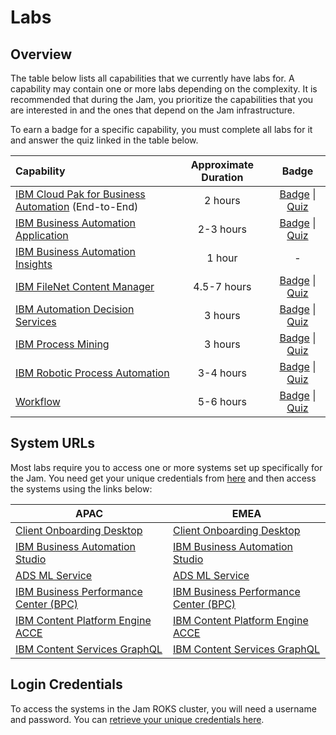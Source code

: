 # Labs

## Overview

The table below lists all capabilities that we currently have labs for. A capability may contain one or more labs depending on the complexity. It is recommended that during the Jam, you prioritize the capabilities that you are interested in and the ones that depend on the Jam infrastructure.

To earn a badge for a specific capability, you must complete all labs for it and answer the quiz linked in the table below.

| Capability                                                   | Approximate Duration |                            Badge                             |
| :----------------------------------------------------------- | :------------------: | :----------------------------------------------------------: |
| [IBM Cloud Pak for Business Automation](https://github.com/IBM/cp4ba-labs/tree/main/21.0.2/IBM%20Cloud%20Pak%20for%20Business%20Automation%20(End-to-End)) (End-to-End) |       2 hours        | [Badge](https://www.credly.com/org/ibm/badge/ibm-cloud-pak-for-business-automation-tech-jam) \| [Quiz](https://learn.ibm.com/course/view.php?id=9353) |
| [IBM Business Automation Application](https://github.com/IBM/cp4ba-labs/tree/main/21.0.2/Business%20Automation%20Application) |      2-3 hours       | [Badge](https://www.credly.com/org/ibm/badge/ibm-business-automation-application-tech-jam) \| [Quiz](https://learn.ibm.com/course/view.php?id=9357) |
| [IBM Business Automation Insights](https://github.com/IBM/cp4ba-labs/tree/main/21.0.2/Business%20Automation%20Insights) |        1 hour        |                              -                               |
| [IBM FileNet Content Manager](https://github.com/IBM/cp4ba-labs/tree/main/21.0.2/Content) |      4.5-7 hours       | [Badge](https://www.credly.com/org/ibm/badge/ibm-filenet-content-manager-tech-jam) \| [Quiz](https://learn.ibm.com/course/view.php?id=9358) |
| [IBM Automation Decision Services](https://github.com/IBM/cp4ba-labs/tree/main/21.0.2/Decisions) |       3 hours        | [Badge](https://www.credly.com/org/ibm/badge/ibm-automation-decision-services-tech-jam) \| [Quiz](https://learn.ibm.com/course/view.php?id=9416) |
| [IBM Process Mining](https://github.com/IBM/cp4ba-labs/tree/main/21.0.2/Process%20Mining) |       3 hours        | [Badge](https://www.credly.com/org/ibm/badge/ibm-process-mining-tech-jam) \| [Quiz](https://learn.ibm.com/course/view.php?id=9355) |
| [IBM Robotic Process Automation](https://github.com/IBM/cp4ba-labs/tree/main/21.0.2/Robotic%20Process%20Automation) |      3-4 hours       | [Badge](https://www.credly.com/org/ibm/badge/ibm-robotic-process-automation-tech-jam) \| [Quiz](https://learn.ibm.com/course/view.php?id=9356) |
| [Workflow](https://github.com/IBM/cp4ba-labs/tree/main/21.0.2/Workflow) |      5-6 hours       | [Badge](https://www.credly.com/org/ibm/badge/ibm-business-automation-workflow-tech-jam) \| [Quiz](https://learn.ibm.com/course/view.php?id=9354) |

## System URLs

Most labs require you to access one or more systems set up specifically for the Jam. You need get your unique credentials from [here](http://159.122.122.170:8080/UserManagement) and then access the systems using the links below:

|APAC|EMEA|
|---------|--------|
|[Client Onboarding Desktop](https://navigator-ibm-cp4ba.tech-jam-apac-464887bc828751e1b00625ca9211fbca-0000.che01.containers.appdomain.cloud/navigator?desktop=ClientOnboarding)|[Client Onboarding Desktop](https://navigator-ibm-cp4ba.tech-jam-emea-464887bc828751e1b00625ca9211fbca-0000.eu-de.containers.appdomain.cloud/navigator?desktop=ClientOnboarding)|
|[IBM Business Automation Studio](https://cpd-ibm-cp4ba.tech-jam-apac-464887bc828751e1b00625ca9211fbca-0000.che01.containers.appdomain.cloud)|[IBM Business Automation Studio](https://cpd-ibm-cp4ba.tech-jam-emea-464887bc828751e1b00625ca9211fbca-0000.eu-de.containers.appdomain.cloud)|
|[ADS ML Service](http://ads-ml-service-service-ibm-ads-ml-service.tech-jam-apac-464887bc828751e1b00625ca9211fbca-0000.che01.containers.appdomain.cloud)|[ADS ML Service](http://ads-ml-service-service-ibm-ads-ml-service.tech-jam-emea-464887bc828751e1b00625ca9211fbca-0000.eu-de.containers.appdomain.cloud)|
|[IBM Business Performance Center (BPC)](https://bai-bpc-ibm-cp4ba.tech-jam-apac-464887bc828751e1b00625ca9211fbca-0000.che01.containers.appdomain.cloud)|[IBM Business Performance Center (BPC)](https://bai-bpc-ibm-cp4ba.tech-jam-emea-464887bc828751e1b00625ca9211fbca-0000.eu-de.containers.appdomain.cloud)|
|[IBM Content Platform Engine ACCE](https://cpe-ibm-cp4ba.tech-jam-apac-464887bc828751e1b00625ca9211fbca-0000.che01.containers.appdomain.cloud/acce)|[IBM Content Platform Engine ACCE](https://cpe-ibm-cp4ba.tech-jam-emea-464887bc828751e1b00625ca9211fbca-0000.eu-de.containers.appdomain.cloud/acce)|
|[IBM Content Services GraphQL](https://graphql-ibm-cp4ba.tech-jam-apac-464887bc828751e1b00625ca9211fbca-0000.che01.containers.appdomain.cloud/content-services-graphql)|[IBM Content Services GraphQL](https://graphql-ibm-cp4ba.tech-jam-emea-464887bc828751e1b00625ca9211fbca-0000.eu-de.containers.appdomain.cloud/content-services-graphql)|

<!-- - [Client Onboarding Desktop](https://navigator-ibm-cp4ba.tech-jam-amer-3-464887bc828751e1b00625ca9211fbca-0000.us-east.containers.appdomain.cloud/navigator?desktop=ClientOnboarding) -->
<!-- - [IBM Business Automation Studio](https://cpd-ibm-cp4ba.tech-jam-amer-3-464887bc828751e1b00625ca9211fbca-0000.us-east.containers.appdomain.cloud/) -->
<!-- - [ADS ML Service](http://ads-ml-service-service-ibm-ads-ml-service.tech-jam-amer-3-464887bc828751e1b00625ca9211fbca-0000.us-east.containers.appdomain.cloud) -->
<!-- - [IBM Business Performance Center (BPC)](https://bai-bpc-ibm-cp4ba.tech-jam-amer-3-464887bc828751e1b00625ca9211fbca-0000.us-east.containers.appdomain.cloud/) -->
<!-- - [IBM Content Platform Engine ACCE](https://cpe-ibm-cp4ba.tech-jam-amer-3-464887bc828751e1b00625ca9211fbca-0000.us-east.containers.appdomain.cloud/acce) -->
<!-- - [IBM Content Services GraphQL](https://graphql-ibm-cp4ba.tech-jam-amer-3-464887bc828751e1b00625ca9211fbca-0000.us-east.containers.appdomain.cloud/content-services-graphql) -->
<!-- - [IBM Content Navigator CLOS Desktop](https://navigator-ibm-cp4ba.tech-jam-amer-3-464887bc828751e1b00625ca9211fbca-0000.us-east.containers.appdomain.cloud/navigator?desktop=CLOS) -->

## Login Credentials

To access the systems in the Jam ROKS cluster, you will need a username and password. You can [retrieve your unique credentials here](http://159.122.122.170:8080/UserManagement).
